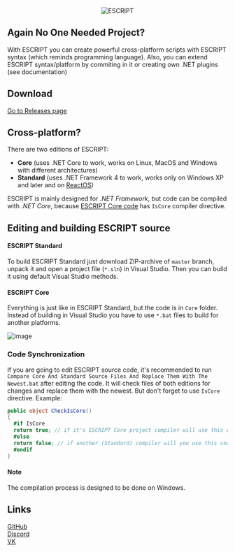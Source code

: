 <p align=center>
  <img alt="ESCRIPT" src="https://user-images.githubusercontent.com/25367511/47752398-03692a00-dc9d-11e8-9b91-3f4e91e8ec1f.png">
</p>

## Again No One Needed Project?

With ESCRIPT you can create powerful cross-platform scripts with ESCRIPT syntax (which reminds programming language). Also, you can extend ESCRIPT syntax/platform by commiting in it or creating own .NET plugins (see documentation)

## Download

[Go to Releases page](https://github.com/feel-the-dz3n/escript/releases)

## Cross-platform?

There are two editions of ESCRIPT:
- **Core** (uses .NET Core to work, works on Linux, MacOS and Windows with different architectures)
- **Standard** (uses .NET Framework 4 to work, works only on Windows XP and later and on [ReactOS](https://github.com/reactos/reactos))

ESCRIPT is mainly designed for *.NET Framework*, but code can be compiled with *.NET Core*, because [ESCRIPT Core code](https://github.com/feel-the-dz3n/escript/tree/Core) has `IsCore` compiler directive.

## Editing and building ESCRIPT source

#### ESCRIPT Standard
To build ESCRIPT Standard just download ZIP-archive of `master` branch, unpack it and open a project file (`*.sln`) in Visual Studio. Then you can build it using default Visual Studio methods.

#### ESCRIPT Core
Everything is just like in ESCRIPT Standard, but the code is in `Core` folder. Instead of building in Visual Studio you have to use `*.bat` files to build for another platforms.

![image](https://user-images.githubusercontent.com/25367511/50042666-baafd980-006e-11e9-8edf-9e0eb9a05a3b.png)

### Code Synchronization
If you are going to edit ESCRIPT source code, it's recommended to run `Compare Core And Standard Source Files And Replace Them With The Newest.bat` after editing the code. It will check files of both editions for changes and replace them with the newest. But don't forget to use `IsCore` directive. Example:
```csharp
public object CheckIsCore()
{
  #if IsCore
  return true; // if it's ESCRIPT Core project compiler will use this code
  #else
  return false; // if another (Standard) compiler will you use this code
  #endif
}
```

#### Note
The compilation process is designed to be done on Windows.

## Links

[GitHub](https://github.com/feel-the-dz3n/escript)<br>
[Discord](https://discord.gg/jXcjuqv)<br>
[VK](https://vk.com/dz3n.escript)<br>
